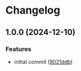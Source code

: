 # Changelog

## 1.0.0 (2024-12-10)


### Features

* initial commit ([8021ddb](https://github.com/intellect-collective/node-base/commit/8021ddb697345c59d198cb22695409b119a24ac2))
